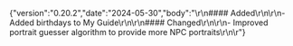 {"version":"0.20.2","date":"2024-05-30","body":"\r\n#### Added\r\n\r\n- Added birthdays to My Guide\r\n\r\n#### Changed\r\n\r\n- Improved portrait guesser algorithm to provide more NPC portraits\r\n\r"}